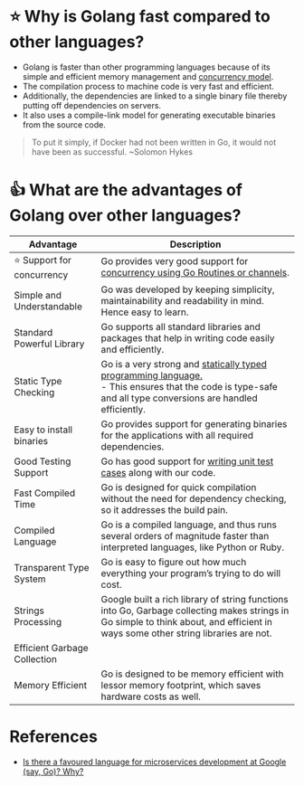 # :star: Why is Golang fast compared to other languages?
- Golang is faster than other programming languages because of its simple and efficient memory management and [concurrency model](GoRoutines&Channels).
- The compilation process to machine code is very fast and efficient.
- Additionally, the dependencies are linked to a single binary file thereby putting off dependencies on servers.
- It also uses a compile-link model for generating executable binaries from the source code.

> To put it simply, if Docker had not been written in Go, it would not have been as successful. ~Solomon Hykes

# :+1: What are the advantages of Golang over other languages?

| Advantage                      | Description                                                                                                                                                                         |
|--------------------------------|-------------------------------------------------------------------------------------------------------------------------------------------------------------------------------------|
| :star: Support for concurrency | Go provides very good support for [concurrency using  Go Routines or channels](GoRoutines&Channels).                                                                                |
| Simple and Understandable      | Go was developed by keeping simplicity, maintainability and readability in mind. Hence easy to learn.                                                                               |
| Standard Powerful Library      | Go supports all standard libraries and packages that help in writing code easily and efficiently.                                                                                   |
| Static Type Checking           | Go is a very strong and [statically typed programming language.](OOPsGo/TypesGo.md)<br/>- This ensures that the code is type-safe and all type conversions are handled efficiently. |
| Easy to install binaries       | Go provides support for generating binaries for the applications with all required dependencies.                                                                                    |
| Good Testing Support           | Go has good support for [writing unit test cases](UnitTestingGo.md) along with our code.                                                                                            |
| Fast Compiled Time             | Go is designed for quick compilation without the need for dependency checking, so it addresses the build pain.                                                                      |
| Compiled Language              | Go is a compiled language, and thus runs several orders of magnitude faster than interpreted languages, like Python or Ruby.                                                        |
| Transparent Type System        | Go is easy to figure out how much everything your program’s trying to do will cost.                                                                                                 |
| Strings Processing             | Google built a rich library of string functions into Go, Garbage collecting makes strings in Go simple to think about, and efficient in ways some other string libraries are not.   |
| Efficient Garbage Collection   |                                                                                                                                                                                     |
| Memory Efficient               | Go is designed to be memory efficient with lessor memory footprint, which saves hardware costs as well.                                                                              |

# References
- [Is there a favoured language for microservices development at Google (say, Go)? Why?](https://www.quora.com/Is-there-a-favoured-language-for-microservices-development-at-Google-say-Go-Why)